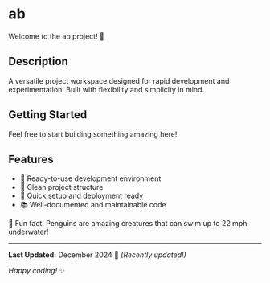 # ab

Welcome to the ab project! 🚀

## Description

A versatile project workspace designed for rapid development and experimentation. Built with flexibility and simplicity in mind.

## Getting Started

Feel free to start building something amazing here!

## Features

- 🔧 Ready-to-use development environment
- 📁 Clean project structure
- 🚀 Quick setup and deployment ready
- 📚 Well-documented and maintainable code

🐧 Fun fact: Penguins are amazing creatures that can swim up to 22 mph underwater!

---

**Last Updated:** December 2024 📅 _(Recently updated!)_

*Happy coding!* ✨

